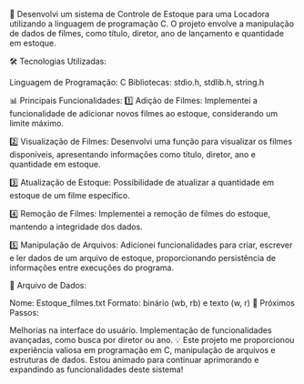 🚀 Desenvolvi um sistema de Controle de Estoque para uma Locadora utilizando a linguagem de programação C. O projeto envolve a manipulação de dados de filmes, como título, diretor, ano de lançamento e quantidade em estoque.

🛠️ Tecnologias Utilizadas:

Linguagem de Programação: C
Bibliotecas: stdio.h, stdlib.h, string.h

📊 Principais Funcionalidades:
1️⃣ Adição de Filmes: Implementei a funcionalidade de adicionar novos filmes ao estoque, considerando um limite máximo.

2️⃣ Visualização de Filmes: Desenvolvi uma função para visualizar os filmes disponíveis, apresentando informações como título, diretor, ano e quantidade em estoque.

3️⃣ Atualização de Estoque: Possibilidade de atualizar a quantidade em estoque de um filme específico.

4️⃣ Remoção de Filmes: Implementei a remoção de filmes do estoque, mantendo a integridade dos dados.

5️⃣ Manipulação de Arquivos: Adicionei funcionalidades para criar, escrever e ler dados de um arquivo de estoque, proporcionando persistência de informações entre execuções do programa.

📂 Arquivo de Dados:

Nome: Estoque_filmes.txt
Formato: binário (wb, rb) e texto (w, r)
🚧 Próximos Passos:

Melhorias na interface do usuário.
Implementação de funcionalidades avançadas, como busca por diretor ou ano.
💡 Este projeto me proporcionou experiência valiosa em programação em C, manipulação de arquivos e estruturas de dados. Estou animado para continuar aprimorando e expandindo as funcionalidades deste sistema! 
